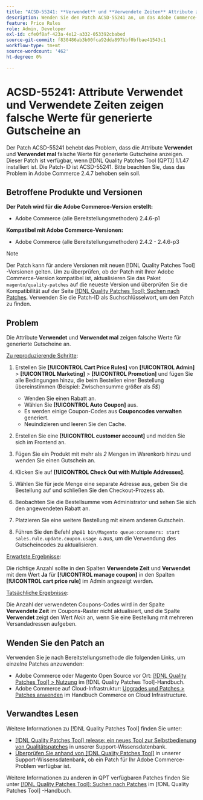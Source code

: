 ```yaml
---
title: "ACSD-55241: **Verwendet** und **Verwendete Zeiten** Attribute zeigen falsche Werte für generierte Gutscheine an."
description: Wenden Sie den Patch ACSD-55241 an, um das Adobe Commerce-Problem zu beheben, bei dem die Attribute **Verwendet** und **Verwendete Zeiten** falsche Werte für generierte Gutscheine anzeigen
feature: Price Rules
role: Admin, Developer
exl-id: cfe0f8af-423a-4e12-a332-053392cbabed
source-git-commit: f830486ab3b00fca92dda897bbf0bfbae41543c1
workflow-type: tm+mt
source-wordcount: '462'
ht-degree: 0%

---
```


# ACSD-55241: Attribute **Verwendet** und **Verwendete Zeiten** zeigen falsche Werte für generierte Gutscheine an

Der Patch ACSD-55241 behebt das Problem, dass die Attribute **Verwendet** und **Verwendet mal** falsche Werte für generierte Gutscheine anzeigen. Dieser Patch ist verfügbar, wenn [!DNL Quality Patches Tool (QPT)] 1.1.47 installiert ist. Die Patch-ID ist ACSD-55241. Bitte beachten Sie, dass das Problem in Adobe Commerce 2.4.7 behoben sein soll.

## Betroffene Produkte und Versionen

**Der Patch wird für die Adobe Commerce-Version erstellt:**

* Adobe Commerce (alle Bereitstellungsmethoden) 2.4.6-p1

**Kompatibel mit Adobe Commerce-Versionen:**

* Adobe Commerce (alle Bereitstellungsmethoden) 2.4.2 - 2.4.6-p3

>[!NOTE]
>
>Der Patch kann für andere Versionen mit neuen [!DNL Quality Patches Tool] -Versionen gelten. Um zu überprüfen, ob der Patch mit Ihrer Adobe Commerce-Version kompatibel ist, aktualisieren Sie das Paket `magento/quality-patches` auf die neueste Version und überprüfen Sie die Kompatibilität auf der Seite [[!DNL Quality Patches Tool]: Suchen nach Patches](https://experienceleague.adobe.com/tools/commerce-quality-patches/index.html). Verwenden Sie die Patch-ID als Suchschlüsselwort, um den Patch zu finden.

## Problem

Die Attribute **Verwendet** und **Verwendet mal** zeigen falsche Werte für generierte Gutscheine an.

<u>Zu reproduzierende Schritte</u>:

1. Erstellen Sie **[!UICONTROL Cart Price Rules]** von **[!UICONTROL Admin]** > **[!UICONTROL Marketing]** > **[!UICONTROL Promotion]** und fügen Sie alle Bedingungen hinzu, die beim Bestellen einer Bestellung übereinstimmen (Beispiel: Zwischensumme größer als *5$*)

   * Wenden Sie einen Rabatt an.
   * Wählen Sie **[!UICONTROL Auto Coupon]** aus.
   * Es werden einige Coupon-Codes aus **Couponcodes verwalten** generiert.
   * Neuindizieren und leeren Sie den Cache.

1. Erstellen Sie eine **[!UICONTROL customer account]** und melden Sie sich im Frontend an.
1. Fügen Sie ein Produkt mit mehr als *2* Mengen im Warenkorb hinzu und wenden Sie einen Gutschein an.
1. Klicken Sie auf **[!UICONTROL Check Out with Multiple Addresses]**.
1. Wählen Sie für jede Menge eine separate Adresse aus, geben Sie die Bestellung auf und schließen Sie den Checkout-Prozess ab.
1. Beobachten Sie die Bestellsumme vom Administrator und sehen Sie sich den angewendeten Rabatt an.
1. Platzieren Sie eine weitere Bestellung mit einem anderen Gutschein.
1. Führen Sie den Befehl `php81 bin/Magento queue:consumers: start sales.rule.update.coupon.usage &` aus, um die Verwendung des Gutscheincodes zu aktualisieren.

<u>Erwartete Ergebnisse</u>:

Die richtige Anzahl sollte in den Spalten **Verwendete Zeit** und **Verwendet** mit dem Wert **Ja** für **[!UICONTROL manage coupon]** in den Spalten **[!UICONTROL cart price rule]** im Admin angezeigt werden.

<u>Tatsächliche Ergebnisse</u>:

Die Anzahl der verwendeten Coupons-Codes wird in der Spalte **Verwendete Zeit** im Coupons-Raster nicht aktualisiert, und die Spalte **Verwendet** zeigt den Wert *Nein* an, wenn Sie eine Bestellung mit mehreren Versandadressen aufgeben.

## Wenden Sie den Patch an

Verwenden Sie je nach Bereitstellungsmethode die folgenden Links, um einzelne Patches anzuwenden:

* Adobe Commerce oder Magento Open Source vor Ort: [[!DNL Quality Patches Tool] > Nutzung](https://experienceleague.adobe.com/docs/commerce-operations/tools/quality-patches-tool/usage.html) im [!DNL Quality Patches Tool]-Handbuch.
* Adobe Commerce auf Cloud-Infrastruktur: [Upgrades und Patches > Patches anwenden](https://experienceleague.adobe.com/docs/commerce-cloud-service/user-guide/develop/upgrade/apply-patches.html) im Handbuch Commerce on Cloud Infrastructure.

## Verwandtes Lesen

Weitere Informationen zu [!DNL Quality Patches Tool] finden Sie unter:

* [[!DNL Quality Patches Tool] release: ein neues Tool zur Selbstbedienung von Qualitätspatches](/help/announcements/adobe-commerce-announcements/magento-quality-patches-released-new-tool-to-self-serve-quality-patches.md) in unserer Support-Wissensdatenbank.
* [Überprüfen Sie anhand von  [!DNL Quality Patches Tool]](/help/support-tools/patches-available-in-qpt-tool/check-patch-for-magento-issue-with-magento-quality-patches.md) in unserer Support-Wissensdatenbank, ob ein Patch für Ihr Adobe Commerce-Problem verfügbar ist.

Weitere Informationen zu anderen in QPT verfügbaren Patches finden Sie unter [[!DNL Quality Patches Tool]: Suchen nach Patches](https://experienceleague.adobe.com/tools/commerce-quality-patches/index.html) im [!DNL Quality Patches Tool] -Handbuch.
